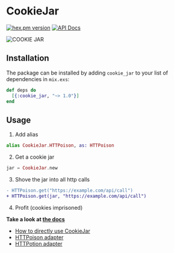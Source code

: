 # CookieJar

[![hex.pm version](https://img.shields.io/hexpm/v/cookie_jar.svg?style=flat)](https://hex.pm/packages/cookie_jar)
[![API Docs](https://img.shields.io/badge/api-docs-blue.svg?style=flat)](https://hexdocs.pm/cookie_jar/)

![COOKIE JAR](https://cloud.githubusercontent.com/assets/1329716/22807691/5fe454d6-ef7c-11e6-8e0b-30aca685c83a.jpg)

## Installation

The package can be installed
by adding `cookie_jar` to your list of dependencies in `mix.exs`:

```elixir
def deps do
  [{:cookie_jar, "~> 1.0"}]
end
```

## Usage

1. Add alias
```elixir
alias CookieJar.HTTPoison, as: HTTPoison
```

2. Get a cookie jar
```elixir
jar = CookieJar.new
```

3. Shove the jar into all http calls
```diff
- HTTPoison.get("https://example.com/api/call")
+ HTTPoison.get(jar, "https://example.com/api/call")
```

4. Profit (cookies imprisoned)

**Take a look at [the docs](https://hexdocs.pm/cookie_jar)**
- [How to directly use CookieJar](https://hexdocs.pm/cookie_jar/CookieJar.html#content)
- [HTTPoison adapter](https://hexdocs.pm/cookie_jar/CookieJar.HTTPoison.html#content)
- [HTTPotion adapter](https://hexdocs.pm/cookie_jar/CookieJar.HTTPotion.html#content)
